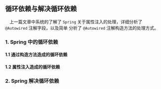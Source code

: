 ## 循环依赖与解决循环依赖
&ensp;&ensp;上一篇文章中系统的了解了 `Spring` 关于属性注入的处理，详细分析了 `@Autowired` 注解字段，以及简单
分析了 `@Autowired` 注解构造方法的处理方式。

### 1. Spring 中的循环依赖

#### 1.1 通过构造方法造成的循环依赖

#### 1.2 属性注入造成的循环依赖


### 2. Spring 解决循环依赖


 
